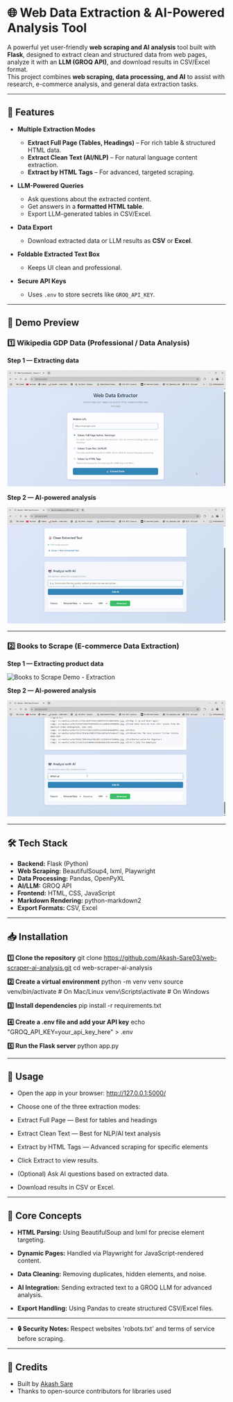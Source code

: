 # 🌐 Web Data Extraction & AI-Powered Analysis Tool

A powerful yet user-friendly **web scraping and AI analysis** tool built with **Flask**, designed to extract clean and structured data from web pages, analyze it with an **LLM (GROQ API)**, and download results in CSV/Excel format.  
This project combines **web scraping, data processing, and AI** to assist with research, e-commerce analysis, and general data extraction tasks.

---

## 📌 Features

- **Multiple Extraction Modes**
  - **Extract Full Page (Tables, Headings)** – For rich table & structured HTML data.
  - **Extract Clean Text (AI/NLP)** – For natural language content extraction.
  - **Extract by HTML Tags** – For advanced, targeted scraping.

- **LLM-Powered Queries**
  - Ask questions about the extracted content.
  - Get answers in a **formatted HTML table**.
  - Export LLM-generated tables in CSV/Excel.

- **Data Export**
  - Download extracted data or LLM results as **CSV** or **Excel**.

- **Foldable Extracted Text Box**
  - Keeps UI clean and professional.

- **Secure API Keys**
  - Uses `.env` to store secrets like `GROQ_API_KEY`.

---

## 📸 Demo Preview

### 1️⃣ Wikipedia GDP Data (Professional / Data Analysis) 

**Step 1 — Extracting data** 

![Wikipedia GDP Demo - Extraction](assets/wikipedia_gdp_demo1.gif)

**Step 2 — AI-powered analysis**  

![Wikipedia GDP Demo - AI](assets/wikipedia_gdp_demo2.gif)

---

### 2️⃣ Books to Scrape (E-commerce Data Extraction) 

**Step 1 — Extracting product data** 

![Books to Scrape Demo - Extraction](assets/books_to_scrape_demo1.gif)

**Step 2 — AI-powered analysis**  

![Books to Scrape Demo - AI](assets/books_to_scrape_demo2.gif)

---

## 🛠 Tech Stack
- **Backend:** Flask (Python)
- **Web Scraping:** BeautifulSoup4, lxml, Playwright
- **Data Processing:** Pandas, OpenPyXL
- **AI/LLM:** GROQ API
- **Frontend:** HTML, CSS, JavaScript
- **Markdown Rendering:** python-markdown2
- **Export Formats:** CSV, Excel

---

## 📥 Installation

**1️⃣ Clone the repository**
git clone https://github.com/Akash-Sare03/web-scraper-ai-analysis.git
cd web-scraper-ai-analysis

**2️⃣ Create a virtual environment**
python -m venv venv
source venv/bin/activate   # On Mac/Linux
venv\Scripts\activate      # On Windows

**3️⃣ Install dependencies**
pip install -r requirements.txt

**4️⃣ Create a .env file and add your API key**
echo "GROQ_API_KEY=your_api_key_here" > .env

**5️⃣ Run the Flask server**
python app.py

---

## 🚀 Usage

- Open the app in your browser: http://127.0.0.1:5000/

- Choose one of the three extraction modes:

- Extract Full Page — Best for tables and headings

- Extract Clean Text — Best for NLP/AI text analysis

- Extract by HTML Tags — Advanced scraping for specific elements

- Click Extract to view results.

- (Optional) Ask AI questions based on extracted data.

- Download results in CSV or Excel.

---

## 🧠 Core Concepts

- **HTML Parsing:** Using BeautifulSoup and lxml for precise element targeting.

- **Dynamic Pages:** Handled via Playwright for JavaScript-rendered content.

- **Data Cleaning:** Removing duplicates, hidden elements, and noise.

- **AI Integration:** Sending extracted text to a GROQ LLM for advanced analysis.

- **Export Handling:** Using Pandas to create structured CSV/Excel files.

---


- **🔒 Security Notes:** Respect websites 'robots.txt' and terms of service before scraping.


---

## 🤝 Credits

- Built by [Akash Sare](https://github.com/Akash-Sare03)
- Thanks to open-source contributors for libraries used





